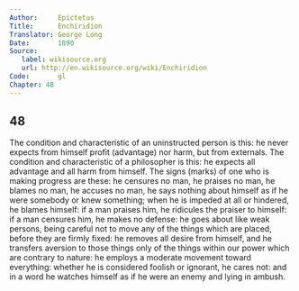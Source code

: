 ```yaml
---
Author:     Epictetus  
Title:      Enchiridion  
Translator: George Long  
Date:       1890  
Source:
   label: wikisource.org
   url: http://en.wikisource.org/wiki/Enchiridion
Code:       gl  
Chapter: 48
---
```

##  48

The condition and characteristic of an uninstructed person is this: he never
expects from himself profit (advantage) nor harm, but from externals. The
condition and characteristic of a philosopher is this: he expects all advantage
and all harm from himself. The signs (marks) of one who is making progress are
these: he censures no man, he praises no man, he blames no man, he accuses no
man, he says nothing about himself as if he were somebody or knew something;
when he is impeded at all or hindered, he blames himself: if a man praises him,
he ridicules the praiser to himself: if a man censures him, he makes no
defense: he goes about like weak persons, being careful not to move any of the
things which are placed, before they are firmly fixed: he removes all desire
from himself, and he transfers aversion to those things only of the things
within our power which are contrary to nature: he employs a moderate movement
toward everything: whether he is considered foolish or ignorant, he cares not:
and in a word he watches himself as if he were an enemy and lying in ambush.


